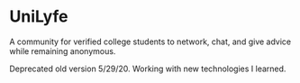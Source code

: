 # UniLyfe
A community for verified college students to network, chat, and give advice while remaining anonymous.

Deprecated old version 5/29/20. Working with new technologies I learned.
